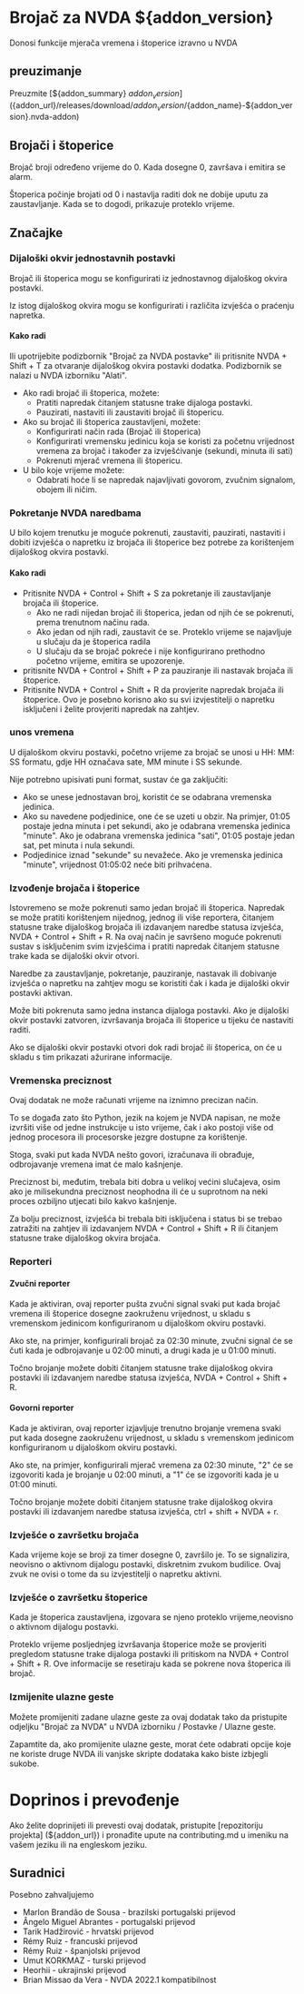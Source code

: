 # Brojač za NVDA ${addon_version}
Donosi funkcije mjerača vremena i štoperice izravno u NVDA

## preuzimanje

Preuzmite [${addon_summary} ${addon_version} ] (${addon_url}/releases/download/${addon_version}/${addon_name}-${addon_version}.nvda-addon)

## Brojači i štoperice

Brojač broji određeno vrijeme do 0. Kada dosegne 0, završava i emitira se alarm.

Štoperica počinje brojati od 0 i nastavlja raditi dok ne dobije uputu za zaustavljanje. Kada se to dogodi, prikazuje proteklo vrijeme.

## Značajke

### Dijaloški okvir jednostavnih postavki

Brojač ili štoperica mogu se konfigurirati iz jednostavnog dijaloškog okvira postavki.

Iz istog dijaloškog okvira mogu se konfigurirati i različita izvješća o praćenju napretka.

#### Kako radi

Ili upotrijebite podizbornik "Brojač za NVDA postavke" ili pritisnite NVDA + Shift + T za otvaranje dijaloškog okvira postavki dodatka.
Podizbornik se nalazi u NVDA izborniku "Alati".

* Ako radi brojač ili štoperica, možete:
    * Pratiti napredak čitanjem statusne trake dijaloga postavki.
    * Pauzirati, nastaviti ili zaustaviti brojač ili štopericu.
* Ako su brojač ili štoperica zaustavljeni, možete:
    * Konfigurirati način rada (Brojač ili štoperica)
    * Konfigurirati vremensku jedinicu koja se koristi za početnu vrijednost vremena za brojač i također za izvješćivanje (sekundi, minuta ili sati)
    * Pokrenuti mjerač vremena ili štopericu.
* U bilo koje vrijeme možete:
    * Odabrati hoće li se napredak najavljivati govorom, zvučnim signalom, obojem ili ničim.

### Pokretanje NVDA naredbama

U bilo kojem trenutku je moguće pokrenuti, zaustaviti, pauzirati, nastaviti i dobiti izvješća o napretku iz brojača ili štoperice bez potrebe za korištenjem dijaloškog okvira postavki.

#### Kako radi

* Pritisnite NVDA + Control + Shift + S za pokretanje ili zaustavljanje brojača ili štoperice.
    * Ako ne radi nijedan brojač ili štoperica, jedan od njih će se pokrenuti, prema trenutnom načinu rada.
    * Ako jedan od njih radi, zaustavit će se. Proteklo vrijeme se najavljuje u slučaju da je štoperica radila
    * U slučaju da se brojač pokreće i nije konfigurirano prethodno početno vrijeme, emitira se upozorenje.
* pritisnite NVDA + Control + Shift + P za pauziranje ili nastavak brojača ili štoperice.
* Pritisnite NVDA + Control + Shift + R da provjerite napredak brojača ili štoperice. Ovo je posebno korisno ako su svi izvjestitelji o napretku isključeni i želite provjeriti napredak na zahtjev.

### unos vremena

U dijaloškom okviru postavki, početno vrijeme za brojač se unosi u HH: MM: SS formatu, gdje HH označava sate, MM minute i SS sekunde.

Nije potrebno upisivati ​​puni format, sustav će ga zaključiti:

* Ako se unese jednostavan broj, koristit će se odabrana vremenska jedinica.
* Ako su navedene podjedinice, one će se uzeti u obzir. Na primjer, 01:05 postaje jedna minuta i pet sekundi, ako je odabrana vremenska jedinica "minute".
Ako je odabrana vremenska jedinica "sati", 01:05 postaje jedan sat, pet minuta i nula sekundi.
* Podjedinice iznad "sekunde" su nevažeće. Ako je vremenska jedinica "minute", vrijednost 01:05:02 neće biti prihvaćena.

### Izvođenje brojača i štoperice

Istovremeno se može pokrenuti samo jedan brojač ili štoperica.
Napredak se može pratiti korištenjem nijednog, jednog ili više reportera, čitanjem statusne trake dijaloškog brojača ili izdavanjem naredbe statusa izvješća, NVDA + Control + Shift + R.
Na ovaj način je savršeno moguće pokrenuti sustav s isključenim svim izvješćima i pratiti napredak čitanjem statusne trake kada se dijaloški okvir otvori.

Naredbe za zaustavljanje, pokretanje, pauziranje, nastavak ili dobivanje izvješća o napretku na zahtjev mogu se koristiti čak i kada je dijaloški okvir postavki aktivan.

Može biti pokrenuta samo jedna instanca dijaloga postavki. Ako je dijaloški okvir postavki zatvoren, izvršavanja brojača ili štoperice u tijeku će nastaviti raditi.

Ako se dijaloški okvir postavki otvori dok radi brojač ili štoperica, on će u skladu s tim prikazati ažurirane informacije.

### Vremenska preciznost

Ovaj dodatak ne može računati vrijeme na iznimno precizan način.

To se događa zato što Python, jezik na kojem je NVDA napisan, ne može izvršiti više od jedne instrukcije u isto vrijeme, čak i ako postoji više od jednog procesora ili procesorske jezgre dostupne za korištenje.

Stoga, svaki put kada NVDA nešto govori, izračunava ili obrađuje, odbrojavanje vremena imat će malo kašnjenje.

Preciznost bi, međutim, trebala biti dobra u velikoj većini slučajeva, osim ako je milisekundna preciznost neophodna ili će u suprotnom na neki proces ozbiljno utjecati bilo kakvo kašnjenje.

Za bolju preciznost, izvješća bi trebala biti isključena i status bi se trebao zatražiti na zahtjev ili izdavanjem NVDA + Control + Shift + R ili čitanjem statusne trake dijaloškog okvira brojača.

### Reporteri

#### Zvučni reporter

Kada je aktiviran, ovaj reporter pušta zvučni signal svaki put kada brojač vremena ili štoperice dosegne zaokruženu vrijednost, u skladu s vremenskom jedinicom konfiguriranom u dijaloškom okviru postavki.

Ako ste, na primjer, konfigurirali brojač za 02:30 minute, zvučni signal će se čuti kada je odbrojavanje u 02:00 minuti, a drugi kada je u 01:00 minuti.

Točno brojanje možete dobiti čitanjem statusne trake dijaloškog okvira postavki ili izdavanjem naredbe statusa izvješća, NVDA + Control + Shift + R.

#### Govorni reporter

Kada je aktiviran, ovaj reporter izjavljuje trenutno brojanje vremena svaki put kada dosegne zaokruženu vrijednost, u skladu s vremenskom jedinicom konfiguriranom u dijaloškom okviru postavki.

Ako ste, na primjer, konfigurirali mjerač vremena za 02:30 minute, "2" će se izgovoriti kada je brojanje u 02:00 minuti, a "1" će se izgovoriti kada je u 01:00 minuti.

Točno brojanje možete dobiti čitanjem statusne trake dijaloškog okvira postavki ili izdavanjem naredbe statusa izvješća, ctrl + shift + NVDA + r.

### Izvješće o završetku brojača

Kada vrijeme koje se broji za timer dosegne 0, završilo je. To se signalizira, neovisno o aktivnom dijalogu postavki, diskretnim zvukom budilice. Ovaj zvuk ne ovisi o tome da su izvjestitelji o napretku aktivni.

### Izvješće o završetku štoperice

Kada je štoperica zaustavljena, izgovara se njeno proteklo vrijeme,neovisno o aktivnom dijalogu postavki.

Proteklo vrijeme posljednjeg izvršavanja štoperice može se provjeriti pregledom statusne trake dijaloga postavki ili pritiskom na NVDA + Control + Shift + R. Ove informacije se resetiraju kada se pokrene nova štoperica ili brojač.

### Izmijenite ulazne geste

Možete promijeniti zadane ulazne geste za ovaj dodatak tako da pristupite odjeljku "Brojač za NVDA" u NVDA izborniku / Postavke / Ulazne geste.

Zapamtite da, ako promijenite ulazne geste, morat ćete odabrati opcije koje ne koriste druge NVDA ili vanjske skripte dodataka kako biste izbjegli sukobe.

# Doprinos i prevođenje

Ako želite doprinijeti ili prevesti ovaj dodatak, pristupite [repozitoriju projekta] (${addon_url}) i pronađite upute na contributing.md u imeniku na vašem jeziku ili na engleskom jeziku.

## Suradnici

Posebno zahvaljujemo

* Marlon Brandão de Sousa - brazilski portugalski prijevod
* Ângelo Miguel Abrantes - portugalski prijevod
* Tarik Hadžirović - hrvatski prijevod
* Rémy Ruiz - francuski prijevod
* Rémy Ruiz - španjolski prijevod
* Umut KORKMAZ - turski prijevod
* Heorhii - ukrajinski prijevod
* Brian Missao da Vera - NVDA 2022.1 kompatibilnost